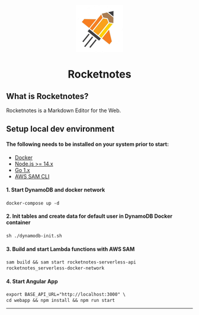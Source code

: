 <div align="center">
  <a href="https://www.takeniftynotes.net/">
    <img src="landing-page/src/assets/128x128.png" height="128">
  </a>
  <h1>Rocketnotes</h1>
</div>

## What is Rocketnotes?
Rocketnotes is a Markdown Editor for the Web.

## Setup local dev environment
#### The following needs to be installed on your system prior to start:
- [Docker](https://docs.docker.com/get-docker/)
- [Node.js >= 14.x](https://nodejs.org/download/release/latest-v14.x/)
- [Go 1.x](https://go.dev/doc/install)
- [AWS SAM CLI](https://docs.aws.amazon.com/serverless-application-model/latest/developerguide/install-sam-cli.html)

#### 1. Start DynamoDB and docker network
```
docker-compose up -d
```
#### 2. Init tables and create data for default user in DynamoDB Docker container
```
sh ./dynamodb-init.sh
```
#### 3. Build and start Lambda functions with AWS SAM
```
sam build && sam start rocketnotes-serverless-api rocketnotes_serverless-docker-network
```
#### 4. Start Angular App
```
export BASE_API_URL="http://localhost:3000" \
cd webapp && npm install && npm run start
```
---
